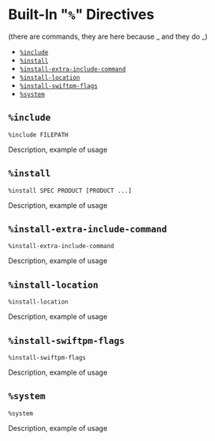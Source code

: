 # Built-In "`%`" Directives

(there are commands, they are here because _ and they do _)

- [`%include`](#include)
- [`%install`](#install)
- [`%install-extra-include-command`](#install-extra-include-command)
- [`%install-location`](#install-location)
- [`%install-swiftpm-flags`](#install-swiftpm-flags)
- [`%system`](#system)

## `%include`
```
%include FILEPATH
```

Description, example of usage

## `%install`
```
%install SPEC PRODUCT [PRODUCT ...]
```

Description, example of usage

## `%install-extra-include-command`
```
%install-extra-include-command
```

Description, example of usage

## `%install-location`
```
%install-location
```

Description, example of usage

## `%install-swiftpm-flags`
```
%install-swiftpm-flags
```

Description, example of usage

## `%system`
```
%system
```

Description, example of usage

